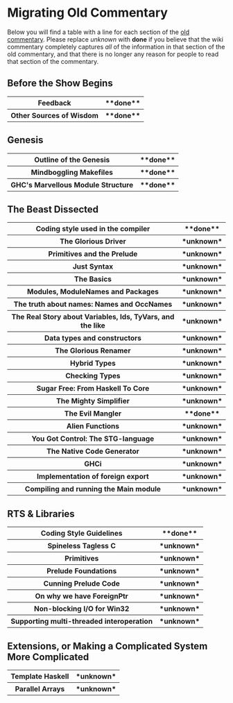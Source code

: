 # Migrating Old Commentary


Below you will find a table with a line for each section of the [ old commentary](http://darcs.haskell.org/ghc/docs/comm/).  Please replace *unknown* with **done** if you believe
that the wiki commentary completely captures *all* of the information in
that section of the old commentary, and that there is no longer any reason for people to read that section of the commentary.

## Before the Show Begins

<table><tr><th>Feedback</th>
<th>**done**</th></tr>
<tr><th>Other Sources of Wisdom</th>
<th>**done**</th></tr></table>

## Genesis

<table><tr><th>Outline of the Genesis</th>
<th>**done**</th></tr>
<tr><th>Mindboggling Makefiles</th>
<th>**done**</th></tr>
<tr><th>GHC's Marvellous Module Structure</th>
<th>**done**</th></tr></table>

## The Beast Dissected

<table><tr><th>Coding style used in the compiler</th>
<th>**done**</th></tr>
<tr><th>The Glorious Driver</th>
<th>*unknown*</th></tr>
<tr><th>Primitives and the Prelude</th>
<th>*unknown*</th></tr>
<tr><th>Just Syntax</th>
<th>*unknown*</th></tr>
<tr><th>The Basics</th>
<th>*unknown*</th></tr>
<tr><th>Modules, ModuleNames and Packages</th>
<th>*unknown*</th></tr>
<tr><th>The truth about names: Names and OccNames</th>
<th>*unknown*</th></tr>
<tr><th>The Real Story about Variables, Ids, TyVars, and the like</th>
<th>*unknown*</th></tr>
<tr><th>Data types and constructors</th>
<th>*unknown*</th></tr>
<tr><th>The Glorious Renamer</th>
<th>*unknown*</th></tr>
<tr><th>Hybrid Types</th>
<th>*unknown*</th></tr>
<tr><th>Checking Types</th>
<th>*unknown*</th></tr>
<tr><th>Sugar Free: From Haskell To Core</th>
<th>*unknown*</th></tr>
<tr><th>The Mighty Simplifier</th>
<th>*unknown*</th></tr>
<tr><th>The Evil Mangler</th>
<th>**done**</th></tr>
<tr><th>Alien Functions</th>
<th>*unknown*</th></tr>
<tr><th>You Got Control: The STG-language</th>
<th>*unknown*</th></tr>
<tr><th>The Native Code Generator</th>
<th>*unknown*</th></tr>
<tr><th>GHCi</th>
<th>*unknown*</th></tr>
<tr><th>Implementation of foreign export</th>
<th>*unknown*</th></tr>
<tr><th>Compiling and running the Main module</th>
<th>*unknown*</th></tr></table>

## RTS & Libraries

<table><tr><th>Coding Style Guidelines</th>
<th>**done**</th></tr>
<tr><th>Spineless Tagless C</th>
<th>*unknown*</th></tr>
<tr><th>Primitives</th>
<th>*unknown*</th></tr>
<tr><th>Prelude Foundations</th>
<th>*unknown*</th></tr>
<tr><th>Cunning Prelude Code</th>
<th>*unknown*</th></tr>
<tr><th>On why we have ForeignPtr</th>
<th>*unknown*</th></tr>
<tr><th>Non-blocking I/O for Win32</th>
<th>*unknown*</th></tr>
<tr><th>Supporting multi-threaded interoperation</th>
<th>*unknown*</th></tr></table>

## Extensions, or Making a Complicated System More Complicated

<table><tr><th>Template Haskell</th>
<th>*unknown*</th></tr>
<tr><th>Parallel Arrays</th>
<th>*unknown*</th></tr></table>